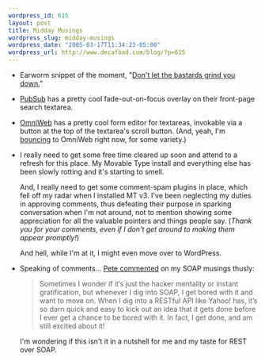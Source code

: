 ```yaml
--- 
wordpress_id: 615
layout: post
title: Midday Musings
wordpress_slug: midday-musings
wordpress_date: "2005-03-17T11:34:23-05:00"
wordpress_url: http://www.decafbad.com/blog/?p=615
---
```

* Earworm snippet of the moment, "[Don't let the bastards grind you down.][u2]"

[u2]:http://phobos.apple.com/WebObjects/MZStore.woa/wa/viewAlbum?playlistId=368713&#38;selectedItemId=368683

* [PubSub][ps] has a pretty cool fade-out-on-focus overlay on their front-page search textarea.

[ps]:http://www.pubsub.com/

* [OmniWeb][ow] has a pretty cool form editor for textareas, invokable via a button at the top of the textarea's scroll button.  (And, yeah, I'm [bouncing][bounce] to OmniWeb right now, for some variety.)

[ow]:http://www.omnigroup.com/applications/omniweb/
[bounce]:http://www.decafbad.com/blog/2005/03/17/bouncing_browsers

* I really need to get some free time cleared up soon and attend to a refresh for this place.  My Movable Type install and everything else has been slowly rotting and it's starting to smell.  

  And, I really need to get some comment-spam plugins in place, which fell off my radar when I installed MT v3.  I've been neglecting my duties in approving comments, thus defeating their purpose in sparking conversation when I'm not around, not to mention showing some appreciation for all the valuable pointers and things people say.  (*Thank you for your comments, even if I don't get around to making them appear promptly!*)
  
  And hell, while I'm at it, I might even move over to WordPress.  
  
* Speaking of comments... [Pete commented][pete] on my SOAP musings thusly:

  > Sometimes I wonder if it&#8217;s just the hacker mentality or instant gratification, but whenever I dig into SOAP, I get bored with it and want to move on. When I dig into a RESTful API like Yahoo! has, it&#8217;s so darn quick and easy to kick out an idea that it gets done before I ever get a chance to be bored with it. In fact, I get done, and am still excited about it!

  I'm wondering if this isn't it in a nutshell for me and my taste for REST over SOAP.

[pete]:http://www.decafbad.com/blog/2005/03/09/techy_miscellaney#comment-4613
